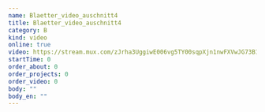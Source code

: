```yaml
---
name: Blaetter_video_auschnitt4
title: Blaetter_video_auschnitt4
category: B
kind: video
online: true
video: https://stream.mux.com/zJrha3UggiwE006vg5TY00sqpXjn1nwFXVwJG73B1qoCE.m3u8
startTime: 0
order_about: 0
order_projects: 0
order_video: 0
body: ""
body_en: ""
---
```

